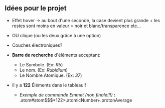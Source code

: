 ## Idées pour le projet

* Effet hover -> au bout d'une seconde, la case devient plus grande + les restes sont moins en valeur = noir et blanc/transparence etc...
* OU clique (ou les deux grâce à une option)
* Couches électroniques?
* **Barre de recherche** d'éléments acceptant:
  * Le Symbole. (Ex: *Rb*)
  * Le nom. (Ex: *Rubidium*)
  * Le Nombre Atomique. (Ex: *37*)
  
* Il y a **122** Éléments dans le tableau!!
  * *Exemple de commande Emmet (non finale!!!)* **:** .atom#atom$$$*122>.atomicNumber+.protonAverage
